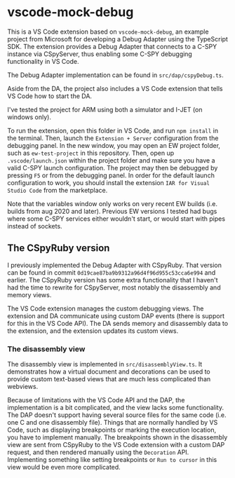 # vscode-mock-debug

This is a VS Code extension based on `vscode-mock-debug`, an example project
from Microsoft for developing a Debug Adapter using the TypeScript SDK.
The extension provides a Debug Adapter that connects to a C-SPY instance via CSpyServer,
thus enabling some C-SPY debugging functionality in VS Code.

The Debug Adapter implementation can be found in `src/dap/cspyDebug.ts`.

Aside from the DA, the project also includes a VS Code extension that tells VS
Code how to start the DA.

I've tested the project for ARM using both a simulator and I-JET (on windows only).

To run the extension, open this folder in VS Code, and run `npm install` in the terminal.
Then, launch the `Extension + Server` configuration from the debugging panel.
In the new window, you may open an EW project folder, such as `ew-test-project` in this repository.
Then, open up `.vscode/launch.json` within the project folder and make sure
you have a valid C-SPY launch configuration.
The project may then be debugged by pressing `F5` or from the debugging panel.
In order for the default launch configuration to work, you should install the extension
`IAR for Visual Studio Code` from the marketplace.

Note that the variables window only works on very recent EW builds (i.e. builds from aug 2020 and later).
Previous EW versions I tested had bugs where some C-SPY services either wouldn't start, or would start with pipes
instead of sockets.

## The CSpyRuby version

I previously implemented the Debug Adapter with CSpyRuby. That version can be found in commit
`0d19cae87ba9b9312a96d4f96d955c53cca6e994` and earlier. The CSpyRuby version has some extra
functionality that I haven't had the time to rewrite for CSpyServer, most notably the
disassembly and memory views.

The VS Code extension manages the custom debugging views.
The extension and DA communicate using custom DAP events (there is
support for this in the VS Code API). The DA sends memory and disassembly data
to the extension, and the extension updates its custom views.

### The disassembly view

The disassembly view is implemented in `src/disassemblyView.ts`.
It demonstrates how a virtual document and decorations can be used to provide
custom text-based views that are much less complicated than webviews.

Because of limitations with the VS Code API and the DAP, the implementation is a
bit complicated, and the view lacks some functionality. The
DAP doesn't support having several source files for the same code (i.e. one C
and one disassembly file). Things that are normally handled by VS Code, such as
displaying breakpoints or marking the execution location, you have to implement
manually.
The breakpoints shown in the disassembly view are sent from CSpyRuby to the VS Code
extension with a custom DAP request, and then rendered manually using the
`Decoration` API. Implementing something like setting breakpoints or `Run to
cursor` in this view would be even more complicated.
